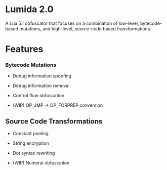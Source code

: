 # **Lumida 2.0**


A Lua 5.1 obfuscator that focuses on a combination of low-level, bytecode-based mutations, and high-level, source-code based transformations.


# Features

### Bytecode Mutations


* Debug information spoofing


* Debug information removal


* Control flow obfuscation


* (WIP) OP_JMP -> OP_FORPREP conversion


## Source Code Transformations 


* Constant pooling 


* String encryption


* Dot syntax rewriting 


* (WIP) Numeral obfuscation
